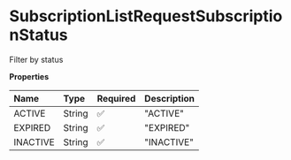 # SubscriptionListRequestSubscriptionStatus

Filter by status

**Properties**

| Name     | Type   | Required | Description |
| :------- | :----- | :------- | :---------- |
| ACTIVE   | String | ✅       | "ACTIVE"    |
| EXPIRED  | String | ✅       | "EXPIRED"   |
| INACTIVE | String | ✅       | "INACTIVE"  |

<!-- This file was generated by liblab | https://liblab.com/ -->
